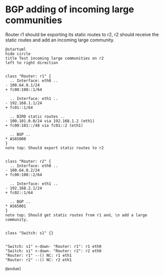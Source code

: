 # BGP adding of incoming large communities

Router r1 should be exporting its static routes to r2, r2 should receive the static routes and add an incoming large community.


```plantuml
@startuml
hide circle
title Test incoming large communities on r2
left to right direction


class "Router: r1" {
  .. Interface: eth0 ..
- 100.64.0.1/24
+ fc00:100::1/64

  .. Interface: eth1 ..
- 192.168.1.1/24
+ fc01::1/64

  .. BIRD static routes ..
- 100.101.0.0/24 via 192.168.1.2 (eth1)
+ fc00:101::/48 via fc01::2 (eth1)

  .. BGP ..
* AS65000
}
note top: Should export static routes to r2


class "Router: r2" {
  .. Interface: eth0 ..
- 100.64.0.2/24
+ fc00:100::2/64

  .. Interface: eth1 ..
- 192.168.2.1/24
+ fc02::1/64

  .. BGP ..
* AS65001
}
note top: Should get static routes from r1 and, \n add a large community.


class "Switch: s1" {}


"Switch: s1" <-down- "Router: r1": r1 eth0
"Switch: s1" <-down- "Router: r2": r2 eth0
"Router: r1" --() NC: r1 eth1
"Router: r2" --() NC: r2 eth1

@enduml
```
